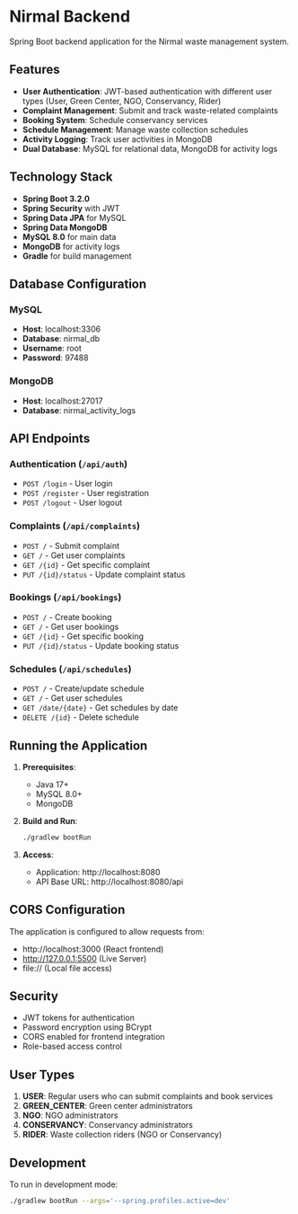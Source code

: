 # Nirmal Backend

Spring Boot backend application for the Nirmal waste management system.

## Features

- **User Authentication**: JWT-based authentication with different user types (User, Green Center, NGO, Conservancy, Rider)
- **Complaint Management**: Submit and track waste-related complaints
- **Booking System**: Schedule conservancy services
- **Schedule Management**: Manage waste collection schedules
- **Activity Logging**: Track user activities in MongoDB
- **Dual Database**: MySQL for relational data, MongoDB for activity logs

## Technology Stack

- **Spring Boot 3.2.0**
- **Spring Security** with JWT
- **Spring Data JPA** for MySQL
- **Spring Data MongoDB**
- **MySQL 8.0** for main data
- **MongoDB** for activity logs
- **Gradle** for build management

## Database Configuration

### MySQL
- **Host**: localhost:3306
- **Database**: nirmal_db
- **Username**: root
- **Password**: 97488

### MongoDB
- **Host**: localhost:27017
- **Database**: nirmal_activity_logs

## API Endpoints

### Authentication (`/api/auth`)
- `POST /login` - User login
- `POST /register` - User registration
- `POST /logout` - User logout

### Complaints (`/api/complaints`)
- `POST /` - Submit complaint
- `GET /` - Get user complaints
- `GET /{id}` - Get specific complaint
- `PUT /{id}/status` - Update complaint status

### Bookings (`/api/bookings`)
- `POST /` - Create booking
- `GET /` - Get user bookings
- `GET /{id}` - Get specific booking
- `PUT /{id}/status` - Update booking status

### Schedules (`/api/schedules`)
- `POST /` - Create/update schedule
- `GET /` - Get user schedules
- `GET /date/{date}` - Get schedules by date
- `DELETE /{id}` - Delete schedule

## Running the Application

1. **Prerequisites**:
   - Java 17+
   - MySQL 8.0+
   - MongoDB

2. **Build and Run**:
   ```bash
   ./gradlew bootRun
   ```

3. **Access**:
   - Application: http://localhost:8080
   - API Base URL: http://localhost:8080/api

## CORS Configuration

The application is configured to allow requests from:
- http://localhost:3000 (React frontend)
- http://127.0.0.1:5500 (Live Server)
- file:// (Local file access)

## Security

- JWT tokens for authentication
- Password encryption using BCrypt
- CORS enabled for frontend integration
- Role-based access control

## User Types

1. **USER**: Regular users who can submit complaints and book services
2. **GREEN_CENTER**: Green center administrators
3. **NGO**: NGO administrators
4. **CONSERVANCY**: Conservancy administrators
5. **RIDER**: Waste collection riders (NGO or Conservancy)

## Development

To run in development mode:
```bash
./gradlew bootRun --args='--spring.profiles.active=dev'
```
